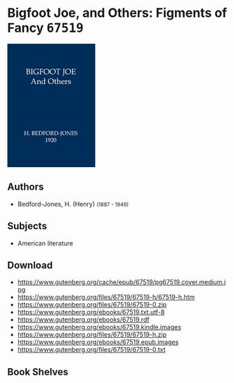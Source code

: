# Bigfoot Joe, and Others: Figments of Fancy <kbd>67519</kbd>

![](./cover.medium.jpg "")

## Authors


 - Bedford-Jones, H. (Henry) <small>(1887 - 1949)</small>

## Subjects


 - American literature

## Download


 - https://www.gutenberg.org/cache/epub/67519/pg67519.cover.medium.jpg
 - https://www.gutenberg.org/files/67519/67519-h/67519-h.htm
 - https://www.gutenberg.org/files/67519/67519-0.zip
 - https://www.gutenberg.org/ebooks/67519.txt.utf-8
 - https://www.gutenberg.org/ebooks/67519.rdf
 - https://www.gutenberg.org/ebooks/67519.kindle.images
 - https://www.gutenberg.org/files/67519/67519-h.zip
 - https://www.gutenberg.org/ebooks/67519.epub.images
 - https://www.gutenberg.org/files/67519/67519-0.txt

## Book Shelves


